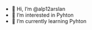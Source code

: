 - 👋 Hi, I’m @alp12arslan
- 👀 I’m interested in Pyhton
- 🌱 I’m currently learning Pyhton

<!---
alp12arslan/alp12arslan is a ✨ special ✨ repository because its `README.md` (this file) appears on your GitHub profile.
You can click the Preview link to take a look at your changes.
--->
